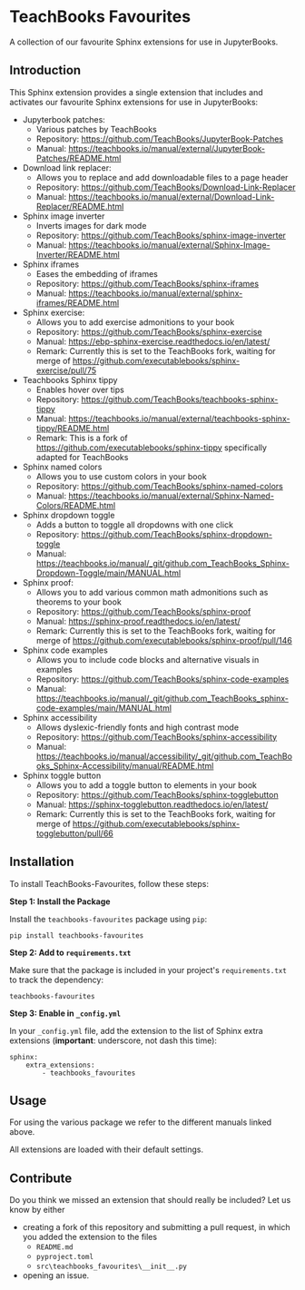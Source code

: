 # TeachBooks Favourites

A collection of our favourite Sphinx extensions for use in JupyterBooks.

## Introduction
This Sphinx extension provides a single extension that includes and activates our favourite Sphinx extensions for use in JupyterBooks:

- Jupyterbook patches:
  - Various patches by TeachBooks
  - Repository: https://github.com/TeachBooks/JupyterBook-Patches
  - Manual: https://teachbooks.io/manual/external/JupyterBook-Patches/README.html
- Download link replacer:
  - Allows you to replace and add downloadable files to a page header
  - Repository: https://github.com/TeachBooks/Download-Link-Replacer
  - Manual: https://teachbooks.io/manual/external/Download-Link-Replacer/README.html
- Sphinx image inverter
  - Inverts images for dark mode
  - Repository: https://github.com/TeachBooks/sphinx-image-inverter
  - Manual: https://teachbooks.io/manual/external/Sphinx-Image-Inverter/README.html
- Sphinx iframes
  - Eases the embedding of iframes
  - Repository: https://github.com/TeachBooks/sphinx-iframes
  - Manual: https://teachbooks.io/manual/external/sphinx-iframes/README.html
- Sphinx exercise:
  - Allows you to add exercise admonitions to your book
  - Repository: https://github.com/TeachBooks/sphinx-exercise
  - Manual: https://ebp-sphinx-exercise.readthedocs.io/en/latest/
  - Remark: Currently this is set to the TeachBooks fork, waiting for merge of https://github.com/executablebooks/sphinx-exercise/pull/75
- Teachbooks Sphinx tippy
  - Enables hover over tips
  - Repository: https://github.com/TeachBooks/teachbooks-sphinx-tippy
  - Manual: https://teachbooks.io/manual/external/teachbooks-sphinx-tippy/README.html
  - Remark: This is a fork of https://github.com/executablebooks/sphinx-tippy specifically adapted for TeachBooks
- Sphinx named colors
  - Allows you to use custom colors in your book
  - Repository: https://github.com/TeachBooks/sphinx-named-colors
  - Manual: https://teachbooks.io/manual/external/Sphinx-Named-Colors/README.html
- Sphinx dropdown toggle
  - Adds a button to toggle all dropdowns with one click
  - Repository: https://github.com/TeachBooks/sphinx-dropdown-toggle
  - Manual: https://teachbooks.io/manual/_git/github.com_TeachBooks_Sphinx-Dropdown-Toggle/main/MANUAL.html
- Sphinx proof:
  - Allows you to add various common math admonitions such as theorems to your book
  - Repository: https://github.com/TeachBooks/sphinx-proof
  - Manual: https://sphinx-proof.readthedocs.io/en/latest/
  - Remark: Currently this is set to the TeachBooks fork, waiting for merge of https://github.com/executablebooks/sphinx-proof/pull/146
- Sphinx code examples
  - Allows you to include code blocks and alternative visuals in examples
  - Repository: https://github.com/TeachBooks/sphinx-code-examples
  - Manual: https://teachbooks.io/manual/_git/github.com_TeachBooks_sphinx-code-examples/main/MANUAL.html
- Sphinx accessibility
  - Allows dyslexic-friendly fonts and high contrast mode
  - Repository: https://github.com/TeachBooks/sphinx-accessibility
  - Manual: https://teachbooks.io/manual/accessibility/_git/github.com_TeachBooks_Sphinx-Accessibility/manual/README.html
- Sphinx toggle button
  - Allows you to add a toggle button to elements in your book
  - Repository: https://github.com/TeachBooks/sphinx-togglebutton
  - Manual: https://sphinx-togglebutton.readthedocs.io/en/latest/
  - Remark: Currently this is set to the TeachBooks fork, waiting for merge of https://github.com/executablebooks/sphinx-togglebutton/pull/66


## Installation
To install TeachBooks-Favourites, follow these steps:

**Step 1: Install the Package**

Install the `teachbooks-favourites` package using `pip`:
```
pip install teachbooks-favourites
```

**Step 2: Add to `requirements.txt`**

Make sure that the package is included in your project's `requirements.txt` to track the dependency:
```
teachbooks-favourites
```

**Step 3: Enable in `_config.yml`**

In your `_config.yml` file, add the extension to the list of Sphinx extra extensions (**important**: underscore, not dash this time):
```
sphinx: 
    extra_extensions:
        - teachbooks_favourites
```

## Usage

For using the various package we refer to the different manuals linked above.

All extensions are loaded with their default settings.

## Contribute

Do you think we missed an extension that should really be included? Let us know by either

- creating a fork of this repository and submitting a pull request, in which you added the extension to the files
  - `README.md`
  - `pyproject.toml`
  - `src\teachbooks_favourites\__init__.py`
- opening an issue.